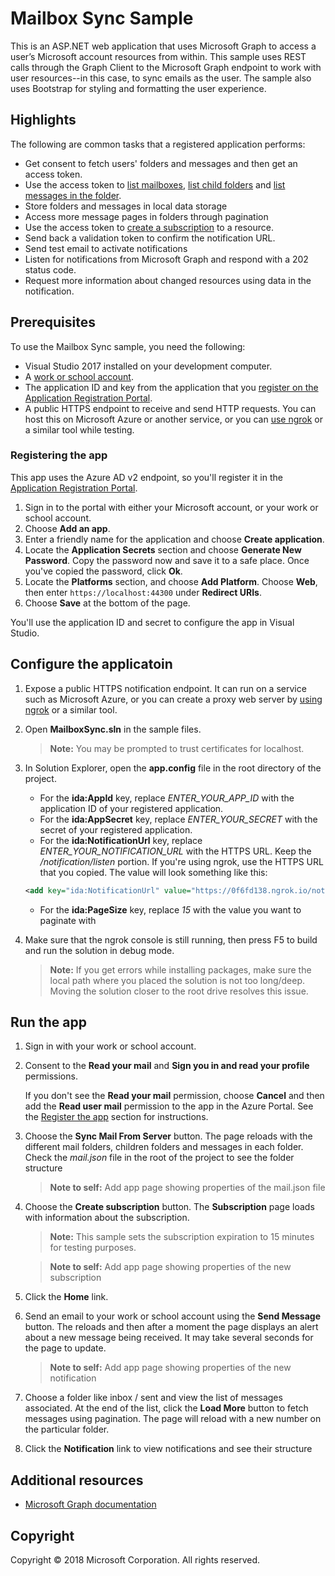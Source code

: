 # Mailbox Sync Sample

This is an ASP.NET web application that uses Microsoft Graph to access a user’s Microsoft account resources from within. 
This sample uses REST calls through the Graph Client to the Microsoft Graph endpoint to work with user resources--in this case, to sync emails as the user.
The sample also uses Bootstrap for styling and formatting the user experience.


## Highlights

The following are common tasks that a registered application performs:
- Get consent to fetch users' folders and messages and then get an access token.
- Use the access token to [list mailboxes](https://developer.microsoft.com/en-us/graph/docs/api-reference/v1.0/api/user_list_mailfolders), [list child folders](https://developer.microsoft.com/en-us/graph/docs/api-reference/v1.0/api/mailfolder_list_childfolders) and [list messages in the folder](https://developer.microsoft.com/en-us/graph/docs/api-reference/v1.0/api/mailfolder_list_messages).
- Store folders and messages in local data storage
- Access more message pages in folders through pagination
- Use the access token to [create a subscription](https://developer.microsoft.com/en-us/graph/docs/api-reference/v1.0/api/subscription_post_subscriptions) to a resource.
- Send back a validation token to confirm the notification URL.
- Send test email to activate notifications
- Listen for notifications from Microsoft Graph and respond with a 202 status code.
- Request more information about changed resources using data in the notification.
  
## Prerequisites

To use the Mailbox Sync sample, you need the following:

- Visual Studio 2017 installed on your development computer.
- A [work or school account](http://dev.office.com/devprogram).
- The application ID and key from the application that you [register on the Application Registration Portal](#register-the-app).
- A public HTTPS endpoint to receive and send HTTP requests. You can host this on Microsoft Azure or another service, or you can [use ngrok](#ngrok) or a similar tool while testing.


### Registering the app

This app uses the Azure AD v2 endpoint, so you'll register it in the [Application Registration Portal](https://apps.dev.microsoft.com).

1. Sign in to the portal with either your Microsoft account, or your work or school account.
1. Choose **Add an app**.
1. Enter a friendly name for the application and choose **Create application**.
1. Locate the **Application Secrets** section and choose **Generate New Password**. Copy the password now and save it to a safe place. Once you've copied the password, click **Ok**.
1. Locate the **Platforms** section, and choose **Add Platform**. Choose **Web**, then enter `https://localhost:44300` under **Redirect URIs**.
1. Choose **Save** at the bottom of the page.

You'll use the application ID and secret to configure the app in Visual Studio.
 
## Configure the applicatoin

1. Expose a public HTTPS notification endpoint. It can run on a service such as Microsoft Azure, or you can create a proxy web server by [using ngrok](https://github.com/microsoftgraph/aspnet-webhooks-rest-sample#ngrok) or a similar tool.

1. Open **MailboxSync.sln** in the sample files.

    > **Note:** You may be prompted to trust certificates for localhost.

1. In Solution Explorer, open the **app.config** file in the root directory of the project.
    - For the **ida:AppId** key, replace *ENTER_YOUR_APP_ID* with the application ID of your registered application.
    - For the **ida:AppSecret** key, replace *ENTER_YOUR_SECRET* with the secret of your registered application.
    - For the **ida:NotificationUrl** key, replace *ENTER_YOUR_NOTIFICATION_URL* with the HTTPS URL. Keep the */notification/listen* portion. If you're using ngrok, use the HTTPS URL that you copied. The value will look something like this:
    ```xml
    <add key="ida:NotificationUrl" value="https://0f6fd138.ngrok.io/notification/listen" />
    ```
    - For the **ida:PageSize** key, replace *15* with the value you want to paginate with

1. Make sure that the ngrok console is still running, then press F5 to build and run the solution in debug mode.
    > **Note:** If you get errors while installing packages, make sure the local path where you placed the solution is not too long/deep. Moving the solution closer to the root drive resolves this issue.


## Run the app

1. Sign in with your work or school account.

1. Consent to the **Read your mail** and **Sign you in and read your profile** permissions.

    If you don't see the **Read your mail** permission, choose **Cancel** and then add the **Read user mail** permission to the app in the Azure Portal. See the [Register the app](#register-the-app) section for instructions.

1. Choose the **Sync Mail From Server** button. The page reloads with the different mail folders, children folders and messages in each folder. Check the *mail.json* file in the root of the project to see the folder structure
       
    > **Note to self:** Add app page showing properties of the mail.json file

1. Choose the **Create subscription** button. The **Subscription** page loads with information about the subscription.

    > **Note:** This sample sets the subscription expiration to 15 minutes for testing purposes.

    > **Note to self:** Add app page showing properties of the new subscription

1. Click the **Home** link.

1. Send an email to your work or school account using the **Send Message** button. The reloads and then after a moment the page displays an alert about a new message being received. It may take several seconds for the page to update.

    > **Note to self:** Add app page showing properties of the new notification

1. Choose a folder like inbox / sent and view the list of messages associated. At the end of the list, click the **Load More** button to fetch messages using pagination.
The page will reload with a new number on the particular folder.
   
1. Click the **Notification** link to view notifications and see their structure
   

## Additional resources

* [Microsoft Graph documentation](http://graph.microsoft.io)


## Copyright

Copyright © 2018 Microsoft Corporation. All rights reserved.
